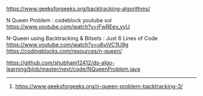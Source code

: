 https://www.geeksforgeeks.org/backtracking-algorithms/

N Queen Problem : codeblock youtube sol \
https://www.youtube.com/watch?v=jFwREev_yvU

N-Queen using Backtracking & Bitsets : Just 6 Lines of Code \
https://www.youtube.com/watch?v=u6viVC1fJ9g \
https://codingblocks.com/resources/n-queen/

https://github.com/shubham12412/ds-algo-learning/blob/master/next/code/NQueenProblem.java

----------------------------------------------------------------------------------------------------------------

1) https://www.geeksforgeeks.org/n-queen-problem-backtracking-3/

